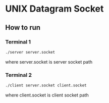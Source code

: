 # UNIX Datagram Socket

## How to run

### Terminal 1
```bash
./server server.socket
```
where server.socket is server socket path

### Terminal 2
```bash
./client server.socket client.socket
```
where client.socket is client socket path
